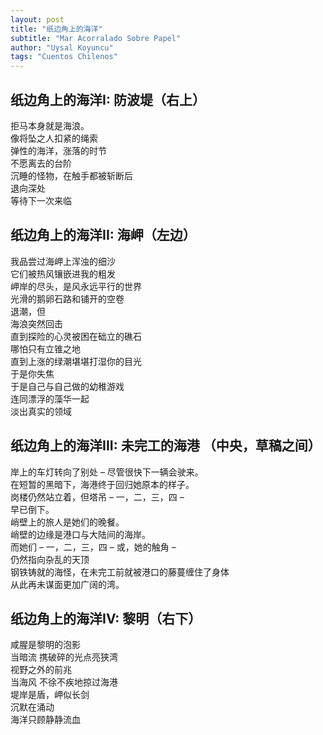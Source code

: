 ```yaml
---
layout: post
title: "纸边角上的海洋"
subtitle: "Mar Acorralado Sobre Papel"
author: "Uysal Koyuncu"
tags: "Cuentos Chilenos"
---
```


## 纸边角上的海洋I: 防波堤（右上）

拒马本身就是海浪。  
像将坠之人扣紧的绳索  
弹性的海洋，涨落的时节  
不愿离去的台阶  
沉睡的怪物，在触手都被斩断后  
退向深处  
等待下一次来临

## 纸边角上的海洋II: 海岬（左边）

我品尝过海岬上浑浊的细沙  
它们被热风镶嵌进我的粗发  
岬岸的尽头，是风永远平行的世界  
光滑的鹅卵石路和铺开的空卷  
退潮，但  
海浪突然回击  
直到探险的心灵被困在础立的礁石  
哪怕只有立锥之地  
直到上涨的绿潮堪堪打湿你的目光  
于是你失焦  
于是自己与自己做的幼稚游戏  
连同漂浮的藻华一起  
淡出真实的领域

## 纸边角上的海洋III: 未完工的海港 （中央，草稿之间）

岸上的车灯转向了别处 – 尽管很快下一辆会驶来。  
在短暂的黑暗下，海港终于回归她原本的样子。  
岗楼仍然站立着，但塔吊 – 一，二，三，四 –  
早已倒下。  
峭壁上的旅人是她们的晚餐。  
峭壁的边缘是港口与大陆间的海岸。  
而她们 – 一，二，三，四 – 或，她的触角 –  
仍然指向杂乱的天顶  
钢铁铸就的海怪，在未完工前就被港口的藤蔓缠住了身体  
从此再未谋面更加广阔的湾。

## 纸边角上的海洋IV: 黎明（右下）

咸腥是黎明的泡影  
当暗流 携破碎的光点亮狭湾  
视野之外的前兆  
当海风 不徐不疾地掠过海港  
堤岸是盾，岬似长剑  
沉默在涌动  
海洋只顾静静流血

